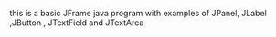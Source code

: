 this is a basic JFrame java program with examples of JPanel, JLabel ,JButton , JTextField and JTextArea
